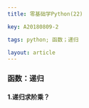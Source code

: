 ```yaml
---
title: 零基础学Python(22)

key: A20180809-2

tags: python; 函数；递归

layout: article
---
```


### 函数：递归

<!--more--> 

#### 1.递归求阶乘？



